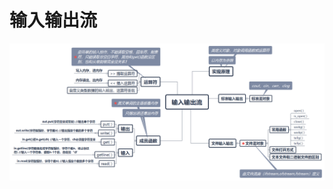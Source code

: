 # 输入输出流

![](https://github.com/George-Lu-ZA/Cpp_Note/blob/master/%E8%BE%93%E5%85%A5%E8%BE%93%E5%87%BA%E6%B5%81.png)
